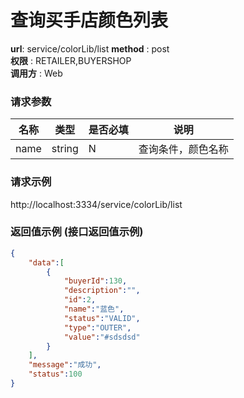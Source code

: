 查询买手店颜色列表
=======

**url**: service/colorLib/list
**method** : post  
**权限** : RETAILER,BUYERSHOP  
**调用方** : Web

### 请求参数
|     名称  	 |  类型   | 是否必填  |             说明                                                   |
|------------|--------|----------|-------------------------------------------------------------------|
| name     | string    | N        | 查询条件，颜色名称                                                                                                               
                                             

### 请求示例
http://localhost:3334/service/colorLib/list

### 返回值示例 (接口返回值示例)

```json
{
    "data":[
        {
            "buyerId":130,
            "description":"",
            "id":2,
            "name":"蓝色",
            "status":"VALID",
            "type":"OUTER",
            "value":"#sdsdsd"
        }
    ],
    "message":"成功",
    "status":100
}
```